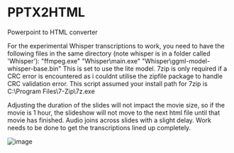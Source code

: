 # PPTX2HTML
Powerpoint to HTML converter

For the experimental Whisper transcriptions to work, you need to have the following files in the same directory (note whisper is in a folder called 'Whisper'): 
"ffmpeg.exe"
"Whisper\\main.exe"
"Whisper\\ggml-model-whisper-base.bin"
This is set to use the lite model. 
7zip is only required if a CRC error is encountered as i couldnt utilise the zipfile package to handle CRC validation error. This script assumed your install path for 7zip is C:\\Program Files\\7-Zip\\7z.exe

Adjusting the duration of the slides will not impact the movie size, so if the movie is 1 hour, the slideshow will not move to the next html file until that movie has finished. 
Audio joins across slides with a slight delay. 
Work needs to be done to get the transcriptions lined up completely.

![image](https://github.com/user-attachments/assets/2c8232ff-d421-42e9-b0b3-cde563251f24)

